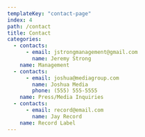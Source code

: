 ```yaml
---
templateKey: "contact-page"
index: 4
path: /contact
title: Contact
categories:
  - contacts:
      - email: jstrongmanagement@gmail.com
        name: Jeremy Strong
    name: Management
  - contacts:
      - email: joshua@mediagroup.com
        name: Joshua Media
        phone: (555) 555-5555
    name: Press/Media Inquiries
  - contacts:
      - email: record@email.com
        name: Jay Record
    name: Record Label
---
```


